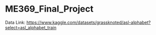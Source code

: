 # ME369_Final_Project

Data Link:
https://www.kaggle.com/datasets/grassknoted/asl-alphabet?select=asl_alphabet_train
